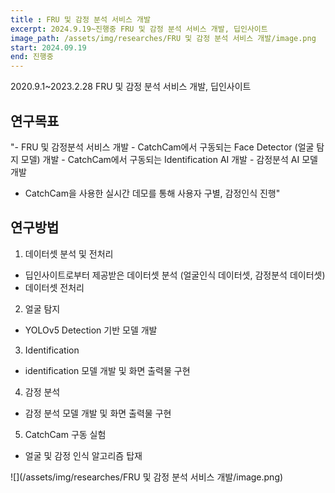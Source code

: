 ```yaml
---
title : FRU 및 감정 분석 서비스 개발
excerpt: 2024.9.19~진행중 FRU 및 감정 분석 서비스 개발, 딥인사이트
image_path: /assets/img/researches/FRU 및 감정 분석 서비스 개발/image.png
start: 2024.09.19
end: 진행중
---
```


2020.9.1~2023.2.28 FRU 및 감정 분석 서비스 개발, 딥인사이트

## 연구목표
"- FRU 및 감정분석 서비스 개발
    - CatchCam에서 구동되는 Face Detector (얼굴 탐지 모델) 개발
    - CatchCam에서 구동되는 Identification AI 개발
    - 감정분석 AI 모델 개발
- CatchCam을 사용한 실시간 데모를 통해 사용자 구별, 감정인식 진행"

## 연구방법
1. 데이터셋 분석 및 전처리
- 딥인사이트로부터 제공받은 데이터셋 분석 (얼굴인식 데이터셋, 감정분석 데이터셋)
- 데이터셋 전처리
2. 얼굴 탐지
- YOLOv5 Detection 기반 모델 개발
3. Identification
- identification 모델 개발 및 화면 출력물 구현
4. 감정 분석
- 감정 분석 모델 개발 및 화면 출력물 구현
5. CatchCam 구동 실험
- 얼굴 및 감정 인식 알고리즘 탑재

![](/assets/img/researches/FRU 및 감정 분석 서비스 개발/image.png)
